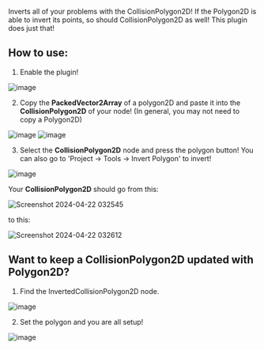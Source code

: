 Inverts all of your problems with the CollisionPolygon2D! If the Polygon2D is able to invert its points, so should CollisionPolygon2D as well! This plugin does just that! 

## How to use:
1. Enable the plugin!

![image](https://github.com/TemplateDev/Inverted-CollisionPolygon2D/assets/89359148/25d80bbc-11ae-442a-acac-3797c66ed3d0)

2. Copy the **PackedVector2Array** of a polygon2D and paste it into the **CollisionPolygon2D** of your node! (In general, you may not need to copy a Polygon2D)

![image](https://github.com/TemplateDev/Inverted-CollisionPolygon2D/assets/89359148/0fc0b9a6-9098-4e34-862d-ad26a7ec9231)
![image](https://github.com/TemplateDev/Inverted-CollisionPolygon2D/assets/89359148/d250ff10-452a-46f8-8f97-9ba093587155)

3. Select the **CollisionPolygon2D** node and press the polygon button! You can also go to 'Project -> Tools -> Invert Polygon' to invert!

![image](https://github.com/TemplateDev/Inverted-CollisionPolygon2D/assets/89359148/7fd5eb25-0f32-47e2-b4f9-ebcb6c9603b8)

Your **CollisionPolygon2D** should go from this:

![Screenshot 2024-04-22 032545](https://github.com/TemplateDev/Inverted-CollisionPolygon2D/assets/89359148/384eed33-8ce4-418a-9b31-f79bf77c4e69)

to this:

![Screenshot 2024-04-22 032612](https://github.com/TemplateDev/Inverted-CollisionPolygon2D/assets/89359148/5db41e82-99e1-437b-b891-05ac3b8c7863)

## Want to keep a CollisionPolygon2D updated with Polygon2D?
1. Find the InvertedCollisionPolygon2D node.

![image](https://github.com/TemplateDev/Inverted-CollisionPolygon2D/assets/89359148/6593aff6-ad2b-4352-ba21-a9bddd2bdd31)

2. Set the polygon and you are all setup!

![image](https://github.com/TemplateDev/Inverted-CollisionPolygon2D/assets/89359148/af12c187-b607-4435-8736-5ae66edba212)
